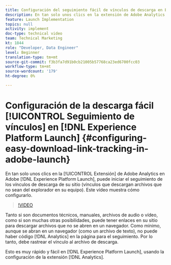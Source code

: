 ```yaml
---
title: Configuración del seguimiento fácil de vínculos de descarga en Experience Platform Launch
description: En tan solo unos clics en la extensión de Adobe Analytics en Experience Platform Launch, puede empezar a rastrear los vínculos de descarga de su sitio (vínculos que descargan archivos que no sean del explorador en su equipo). Este vídeo muestra cómo configurarlo.
feature: Launch Implementation
topics: null
activity: implement
doc-type: technical video
team: Technical Marketing
kt: 1844
role: "Developer, Data Engineer"
level: Beginner
translation-type: tm+mt
source-git-commit: f3b3fa7d91b0cb21005b57768ca23ed6700fcc03
workflow-type: tm+mt
source-wordcount: '179'
ht-degree: 0%

---
```



# Configuración de la descarga fácil [!UICONTROL Seguimiento de vínculos] en [!DNL Experience Platform Launch] {#configuring-easy-download-link-tracking-in-adobe-launch}

En tan solo unos clics en la [!UICONTROL Extensión] de Adobe Analytics en Adobe [!DNL Experience Platform Launch], puede iniciar el seguimiento de los vínculos de descarga de su sitio (vínculos que descargan archivos que no sean del explorador en su equipo). Este vídeo muestra cómo configurarlo.

>[!VIDEO](https://video.tv.adobe.com/v/25762/?quality=12)

Tanto si son documentos técnicos, manuales, archivos de audio o vídeo, como si son muchas otras posibilidades, puede tener enlaces en su sitio para descargar archivos que no se abren en un navegador. Como mínimo, aunque se abran en un navegador (como un archivo de texto), no puede haber código [!DNL Analytics] en la página para el seguimiento. Por lo tanto, debe rastrear el vínculo al archivo de descarga.

Esto es muy rápido y fácil en [!DNL Experience Platform Launch], usando la configuración de la extensión [!DNL Analytics].
